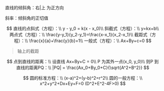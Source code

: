 直线的倾斜角：右|上 为正方向    

斜率：倾斜角的正切值  


$$
直线的点斜式（方程）：\\
 y - y_0 = k(x - x_0)\\
斜截式（方程）：\\
y=kx+b\\
两点式（方程）：\\
\frac{y-y_1}{y_2-y_1}=\frac{x-x_1}{x_2-x_1}\\
截距式（方程）：\\
\frac{x}{a}+\frac{y}{b}=1\\
一般式（方程）：\\
Ax+By+c=0
$$

> 轴上的截距  


$$
点到直线的距离：\\
设直线 Ax+By+C = 0\\
P 为其外一点(x_0, y_0)\\
则P 到直线的距离PQ：\\
|PQ| = \frac{Ax_0+By_0+C}{\sqrt{A^2+B^2}}
$$

$$
圆的标准方程：\\
(x-a)^2+(y-b)^2=r^2\\
圆的一般方程：\\
x^2+y^2+Dx+Ey+F=0 (D^2+E^2-4F>0)
$$
